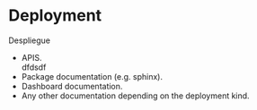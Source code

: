 # Deployment

Despliegue

* APIS.\
dfdsdf
* Package documentation (e.g. sphinx).
* Dashboard documentation.
* Any other documentation depending on the deployment kind.
